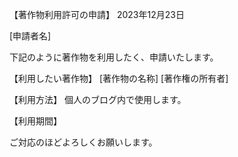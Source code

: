 【著作物利用許可の申請】
2023年12月23日

[申請者名]

下記のように著作物を利用したく、申請いたします。

【利用したい著作物】
[著作物の名称] 
[著作権の所有者] 

【利用方法】
個人のブログ内で使用します。

【利用期間】

ご対応のほどよろしくお願いします。